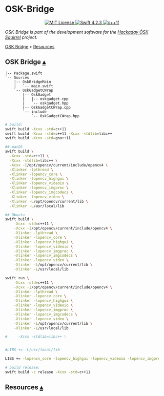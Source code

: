 # OSK-Bridge

<p align="center">
    <a href="LICENSE">
        <img src="http://img.shields.io/badge/license-Apache 2.0-brightgreen.svg" alt="MIT License">
    </a>
    <a href="https://swift.org">
        <img src="http://img.shields.io/badge/swift-4.2.3-brightgreen.svg" alt="Swift 4.2.3">
    </a>
    <a href="https://en.cppreference.com/w/">
        <img src="https://img.shields.io/badge/std-c++11-brightgreen.svg" alt="c++11">
    </a>
</p>

_OSK-Bridge is part of the development software for the [Hackaday ÓSK Squirrel](https://hackaday.io/project/165563-sk-squirrel) project._

<a id="contents"></a>
[OSK Bridge](#osk-bridge-) •
[Resources](#resources-)

## OSK Bridge <a id="osk-bridge-"></a>[▴](#contents)

```
|-- Package.swift
`-- Sources
    |-- OskBridgeMain
    |   `-- main.swift
    `-- OskGadgetCWrap
        |-- OskGadget
        |   |-- oskgadget.cpp
        |   `-- oskgadget.hpp
        |-- OskGadgetCWrap.cpp
        `-- include
            `-- OskGadgetCWrap.hpp
```

``` sh
# build:
swift build -Xcxx -std=c++11
swift build -Xcxx -std=c++11 -Xcxx -stdlib=libc++
swift build -Xcxx -std=gnu++11

## macOS
swift build \
  -Xcxx -std=c++11 \
  -Xcxx -stdlib=libc++ \
  -Xcxx -I/opt/opencv/current/include/opencv4 \
  -Xlinker -lpthread \
  -Xlinker -lopencv_core \
  -Xlinker -lopencv_highgui \
  -Xlinker -lopencv_videoio \
  -Xlinker -lopencv_imgproc \
  -Xlinker -lopencv_imgcodecs \
  -Xlinker -lopencv_video \
  -Xlinker -L/opt/opencv/current/lib \
  -Xlinker -L/usr/local/lib

## Ubuntu
swift build \
    -Xcxx -std=c++11 \
    -Xcxx -I/opt/opencv/current/include/opencv4 \
    -Xlinker -lpthread \
    -Xlinker -lopencv_core \
    -Xlinker -lopencv_highgui \
    -Xlinker -lopencv_videoio \
    -Xlinker -lopencv_imgproc \
    -Xlinker -lopencv_imgcodecs \
    -Xlinker -lopencv_video \
    -Xlinker -L/opt/opencv/current/lib \
    -Xlinker -L/usr/local/lib

swift run \
    -Xcxx -std=c++11 \
    -Xcxx -I/opt/opencv/current/include/opencv4 \
    -Xlinker -lpthread \
    -Xlinker -lopencv_core \
    -Xlinker -lopencv_highgui \
    -Xlinker -lopencv_videoio \
    -Xlinker -lopencv_imgproc \
    -Xlinker -lopencv_imgcodecs \
    -Xlinker -lopencv_video \
    -Xlinker -L/opt/opencv/current/lib \
    -Xlinker -L/usr/local/lib

#     -Xcxx -stdlib=libc++ \


#LIBS += -L/usr/local/lib

LIBS += -lopencv_core -lopencv_highgui -lopencv_videoio -lopencv_imgproc -lopencv_video

# build release:
swift build -c release -Xcxx -std=c++11 
```

## Resources <a id="linkResources"></a>[▴](#contents)


